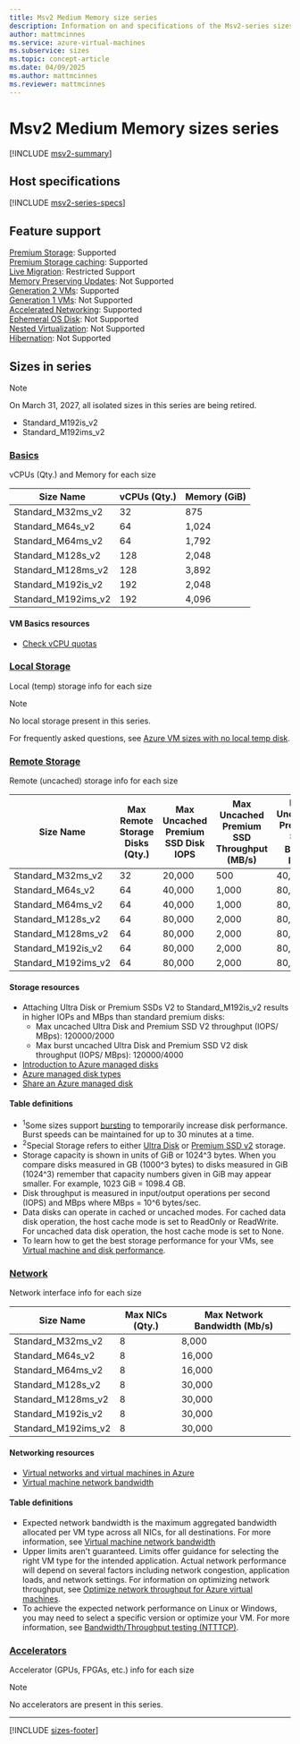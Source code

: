 ```yaml
---
title: Msv2 Medium Memory size series
description: Information on and specifications of the Msv2-series sizes
author: mattmcinnes
ms.service: azure-virtual-machines
ms.subservice: sizes
ms.topic: concept-article
ms.date: 04/09/2025
ms.author: mattmcinnes
ms.reviewer: mattmcinnes
---
```


# Msv2 Medium Memory sizes series

[!INCLUDE [msv2-summary](./includes/msv2-mm-series-summary.md)]

## Host specifications
[!INCLUDE [msv2-series-specs](./includes/msv2-mm-series-specs.md)]

## Feature support
[Premium Storage](../../premium-storage-performance.md): Supported <br>[Premium Storage caching](../../premium-storage-performance.md): Supported <br>[Live Migration](../../maintenance-and-updates.md): Restricted Support <br>[Memory Preserving Updates](../../maintenance-and-updates.md): Not Supported <br>[Generation 2 VMs](../../generation-2.md): Supported <br>[Generation 1 VMs](../../generation-2.md): Not Supported <br>[Accelerated Networking](/azure/virtual-network/create-virtual-machine-accelerated-networking): Supported <br>[Ephemeral OS Disk](../../ephemeral-os-disks.md): Not Supported <br>[Nested Virtualization](/virtualization/hyper-v-on-windows/user-guide/nested-virtualization): Not Supported <br>[Hibernation](../../hibernate-resume.md): Not Supported <br>

## Sizes in series

> [!NOTE]
> On March 31, 2027, all isolated sizes in this series are being retired.
> - Standard_M192is_v2
> - Standard_M192ims_v2

### [Basics](#tab/sizebasic)

vCPUs (Qty.) and Memory for each size

| Size Name | vCPUs (Qty.) | Memory (GiB) |
| --- | --- | --- |
| Standard_M32ms_v2 | 32 | 875 |
| Standard_M64s_v2 | 64 | 1,024 |
| Standard_M64ms_v2 | 64 | 1,792 |
| Standard_M128s_v2 | 128 | 2,048 |
| Standard_M128ms_v2 | 128 | 3,892 |
| Standard_M192is_v2 | 192 | 2,048 |
| Standard_M192ims_v2 | 192 | 4,096 |

#### VM Basics resources
- [Check vCPU quotas](../../../virtual-machines/quotas.md)

### [Local Storage](#tab/sizestoragelocal)

Local (temp) storage info for each size

> [!NOTE]
> No local storage present in this series.
>
> For frequently asked questions, see [Azure VM sizes with no local temp disk](../../azure-vms-no-temp-disk.yml).


### [Remote Storage](#tab/sizestorageremote)

Remote (uncached) storage info for each size

| Size Name | Max Remote Storage Disks (Qty.) | Max Uncached Premium SSD Disk IOPS | Max Uncached Premium SSD Throughput (MB/s) | Max Uncached Premium SSD Burst<sup>1</sup> IOPS | Max Uncached Premium SSD Burst<sup>1</sup> Throughput (MB/s) |
| --- | --- | --- | --- | --- | --- |
| Standard_M32ms_v2 | 32 | 20,000 | 500 | 40,000 | 1,000 |
| Standard_M64s_v2 | 64 | 40,000 | 1,000 | 80,000 | 2,000 |
| Standard_M64ms_v2 | 64 | 40,000 | 1,000 | 80,000 | 2,000 |
| Standard_M128s_v2 | 64 | 80,000 | 2,000 | 80,000 | 4,000 |
| Standard_M128ms_v2 | 64 | 80,000 | 2,000 | 80,000 | 4,000 |
| Standard_M192is_v2 | 64 | 80,000 | 2,000 | 80,000 | 4,000 |
| Standard_M192ims_v2 | 64 | 80,000 | 2,000 | 80,000 | 4,000 |

#### Storage resources
- Attaching Ultra Disk or Premium SSDs V2 to Standard_M192is_v2 results in higher IOPs and MBps than standard premium disks:
    - Max uncached Ultra Disk and Premium SSD V2 throughput (IOPS/ MBps): 120000/2000
    - Max burst uncached Ultra Disk and Premium SSD V2 disk throughput (IOPS/ MBps): 120000/4000
- [Introduction to Azure managed disks](../../../virtual-machines/managed-disks-overview.md)
- [Azure managed disk types](../../../virtual-machines/disks-types.md)
- [Share an Azure managed disk](../../../virtual-machines/disks-shared.md)

#### Table definitions
- <sup>1</sup>Some sizes support [bursting](../../disk-bursting.md) to temporarily increase disk performance. Burst speeds can be maintained for up to 30 minutes at a time.
- <sup>2</sup>Special Storage refers to either [Ultra Disk](../../../virtual-machines/disks-enable-ultra-ssd.md) or [Premium SSD v2](../../../virtual-machines/disks-deploy-premium-v2.md) storage.
- Storage capacity is shown in units of GiB or 1024^3 bytes. When you compare disks measured in GB (1000^3 bytes) to disks measured in GiB (1024^3) remember that capacity numbers given in GiB may appear smaller. For example, 1023 GiB = 1098.4 GB.
- Disk throughput is measured in input/output operations per second (IOPS) and MBps where MBps = 10^6 bytes/sec.
- Data disks can operate in cached or uncached modes. For cached data disk operation, the host cache mode is set to ReadOnly or ReadWrite. For uncached data disk operation, the host cache mode is set to None.
- To learn how to get the best storage performance for your VMs, see [Virtual machine and disk performance](../../../virtual-machines/disks-performance.md).


### [Network](#tab/sizenetwork)

Network interface info for each size

| Size Name | Max NICs (Qty.) | Max Network Bandwidth (Mb/s) |
| --- | --- | --- |
| Standard_M32ms_v2 | 8 | 8,000 |
| Standard_M64s_v2 | 8 | 16,000 |
| Standard_M64ms_v2 | 8 | 16,000 |
| Standard_M128s_v2 | 8 | 30,000 |
| Standard_M128ms_v2 | 8 | 30,000 |
| Standard_M192is_v2 | 8 | 30,000 |
| Standard_M192ims_v2 | 8 | 30,000 |

#### Networking resources
- [Virtual networks and virtual machines in Azure](/azure/virtual-network/network-overview)
- [Virtual machine network bandwidth](/azure/virtual-network/virtual-machine-network-throughput)

#### Table definitions
- Expected network bandwidth is the maximum aggregated bandwidth allocated per VM type across all NICs, for all destinations. For more information, see [Virtual machine network bandwidth](/azure/virtual-network/virtual-machine-network-throughput)
- Upper limits aren't guaranteed. Limits offer guidance for selecting the right VM type for the intended application. Actual network performance will depend on several factors including network congestion, application loads, and network settings. For information on optimizing network throughput, see [Optimize network throughput for Azure virtual machines](/azure/virtual-network/virtual-network-optimize-network-bandwidth). 
-  To achieve the expected network performance on Linux or Windows, you may need to select a specific version or optimize your VM. For more information, see [Bandwidth/Throughput testing (NTTTCP)](/azure/virtual-network/virtual-network-bandwidth-testing).

### [Accelerators](#tab/sizeaccelerators)

Accelerator (GPUs, FPGAs, etc.) info for each size

> [!NOTE]
> No accelerators are present in this series.

---

[!INCLUDE [sizes-footer](../includes/sizes-footer.md)]
